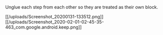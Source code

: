 Unglue each step from each other so they are treated as their own block.

[[/uploads/Screenshot_20200131-133512.png]]
[[/uploads/Screenshot_2020-02-01-02-45-35-463_com.google.android.keep.png]]